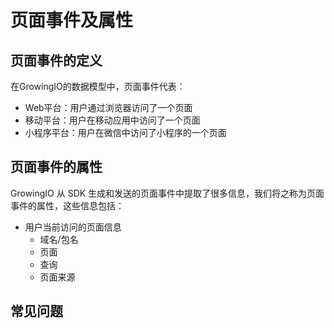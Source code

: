# 页面事件及属性

## 页面事件的定义

在GrowingIO的数据模型中，页面事件代表：

* Web平台：用户通过浏览器访问了一个页面
* 移动平台：用户在移动应用中访问了一个页面
* 小程序平台：用户在微信中访问了小程序的一个页面

## 页面事件的属性

GrowingIO 从 SDK 生成和发送的页面事件中提取了很多信息，我们将之称为页面事件的属性，这些信息包括：

* 用户当前访问的页面信息
  * 域名/包名
  * 页面
  * 查询
  * 页面来源

## 常见问题

